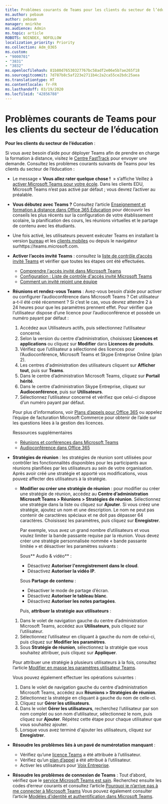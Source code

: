 ```yaml
---
title: Problèmes courants de Teams pour les clients du secteur de l’éducation
ms.author: pebaum
author: pebaum
manager: mnirkhe
ms.audience: Admin
ms.topic: article
ROBOTS: NOINDEX, NOFOLLOW
localization_priority: Priority
ms.collection: Adm_O365
ms.custom:
- "9000701"
- "3831"
- "3832"
ms.openlocfilehash: 81b80d76530327767bc58adf2e06e5b7ae265f18
ms.sourcegitcommit: 7d787b8c5af223e2711b4c2a2ca55ce2bdc25aea
ms.translationtype: HT
ms.contentlocale: fr-FR
ms.lasthandoff: 03/19/2020
ms.locfileid: "42856788"
---
```

# <a name="teams-common-issues-for-education-customers"></a>Problèmes courants de Teams pour les clients du secteur de l’éducation

**Pour les clients du secteur de l’éducation** :

Si vous avez besoin d’aide pour déployer Teams afin de prendre en charge la formation à distance, visitez le [Centre FastTrack](https://www.microsoft.com/fasttrack) pour envoyer une demande. Consultez les problèmes courants suivants de Teams pour les clients du secteur de l’éducation :

- Le message « **Vous allez rater quelque chose !**  » s’affiche Veillez à [activer Microsoft Teams pour votre école](https://docs.microsoft.com/microsoft-365/education/intune-edu-trial/enable-microsoft-teams). Dans les clients EDU, Microsoft Teams n’est pas activé par défaut ; vous devrez l’activer au préalable.

- **Vous débutez avec Teams ?** Consultez l’article [Enseignement et formation à distance dans Office 365 Éducation](https://support.office.com/article/remote-teaching-and-learning-in-office-365-education-f651ccae-7b65-478b-8366-51bb884025c4) pour découvrir les conseils les plus récents sur la configuration de votre établissement scolaire, la planification des cours, les réunions virtuelles et le partage de contenu avec les étudiants.

- Une fois activé, les utilisateurs peuvent exécuter Teams en installant la version [bureau](https://docs.microsoft.com/MicrosoftTeams/get-clients#desktop-client) et les [clients mobiles](https://docs.microsoft.com/MicrosoftTeams/get-clients#mobile-clients) ou depuis le navigateur surhttps://teams.microsoft.com.

- **Activer l’accès invité Teams** : consultez la [liste de contrôle d’accès invité Teams](https://docs.microsoft.com/microsoftteams/guest-access-checklist) et vérifier que toutes les étapes ont été effectuées.
    - [Comprendre l'accès invité dans Microsoft Teams](https://docs.microsoft.com/microsoftteams/guest-access)
    - [Configuration : Liste de contrôle d'accès invité Microsoft Teams](https://docs.microsoft.com/microsoftteams/guest-access-checklist)
    - [Comment un invité rejoint une équipe](https://docs.microsoft.com/microsoftteams/guest-joins)

- **Réunions et rendez-vous Teams** : Avez-vous besoin d’aide pour activer ou configurer l’audioconférence dans Microsoft Teams ? Cet utilisateur a-t-il été créé récemment ? Si c’est le cas, vous devrez attendre 2 à 24 heures pour que les paramètres prennent effet. Pour vérifier que l’utilisateur dispose d’une licence pour l’audioconférence et possède un numéro payant par défaut :
    1. Accédez aux Utilisateurs actifs, puis sélectionnez l’utilisateur concerné.
    2. Selon la version du centre d’administration, choisissez **Licences et applications** ou cliquez sur **Modifier** dans **Licences de produits**.
    3. Vérifiez que l’utilisateur a sélectionné des licences pour l’Audioconférence, Microsoft Teams et Skype Entreprise Online (plan 2).
    4. Les centres d'administration des utilisateurs cliquent sur **Afficher tout**, puis sur **Teams**.
    5. Dans le centre d’administration Microsoft Teams, cliquez sur **Portail hérité**.
    6. Dans le centre d’administration Skype Entreprise, cliquez sur **Audioconférence**, puis sur **Utilisateurs**.
    7. Sélectionnez l’utilisateur concerné et vérifiez que celui-ci dispose d’un numéro payant par défaut.

    Pour plus d’informations, voir [Plans d’appels pour Office 365](https://docs.microsoft.com/microsoftteams/calling-plans-for-office-365) ou appelez l’équipe de facturation Microsoft Commerce pour obtenir de l’aide sur les questions liées à la gestion des licences.

    Ressources supplémentaires

    - [Réunions et conférences dans Microsoft Teams](https://docs.microsoft.com/microsoftteams/deploy-meetings-microsoft-teams-landing-page)
    - [Audioconférence dans Office 365](https://docs.microsoft.com/microsoftteams/audio-conferencing-in-office-365)

- **Stratégies de réunion** : les stratégies de réunion sont utilisées pour contrôler les fonctionnalités disponibles pour les participants aux réunions planifiées par les utilisateurs au sein de votre organisation. Après avoir créé une stratégie et apporté vos modifications, vous pouvez affecter des utilisateurs à la stratégie.

    - **Modifier ou créer une stratégie de réunion** : pour modifier ou créer une stratégie de réunion, accédez au **Centre d’administration Microsoft Teams > Réunions > Stratégies de réunion**. Sélectionnez une stratégie dans la liste ou cliquez sur **Ajouter**. Si vous créez une stratégie, ajoutez un nom et une description. Le nom ne peut pas contenir de caractères spéciaux et ne doit pas dépasser 64 caractères. Choisissez les paramètres, puis cliquez sur **Enregistrer**. 
    
        Par exemple, vous avez un grand nombre d’utilisateurs et vous voulez limiter la bande passante requise par la réunion. Vous devez créer une stratégie personnalisée nommée « bande passante limitée » et désactiver les paramètres suivants :

        Sous** Audio & vidéo** :
        - Désactivez **Autoriser l'enregistrement dans le cloud**.
        - Désactivez **Autoriser la vidéo IP**.

        Sous **Partage de contenu** :

        - Désactiver le mode de partage d’écran.
        - Désactivez **Autoriser le tableau blanc**.
        - Désactivez **Autoriser les notes partagées**.

        Puis, **attribuer la stratégie aux utilisateurs** :

    1. Dans le volet de navigation gauche du centre d’administration Microsoft Teams, accédez aux **Utilisateurs**, puis cliquez sur l’utilisateur.
    2. Sélectionnez l’utilisateur en cliquant à gauche du nom de celui-ci, puis cliquez sur **Modifier les paramètres**.
    3. Sous **Stratégie de réunion**, sélectionnez la stratégie que vous souhaitez attribuer, puis cliquez sur **Appliquer**.

    Pour attribuer une stratégie à plusieurs utilisateurs à la fois, consultez l’article [Modifier en masse les paramètres utilisateur Teams](https://docs.microsoft.com/microsoftteams/edit-user-settings-in-bulk).

    Vous pouvez également effectuer les opérations suivantes :
    1. Dans le volet de navigation gauche du centre d’administration Microsoft Teams, accédez aux **Réunions > Stratégies de réunion**.
    2. Sélectionnez la stratégie en cliquant à gauche du nom de celle-ci.
    3. Cliquez sur **Gérer les utilisateurs**.
    4. Dans le volet **Gérer les utilisateurs**, recherchez l’utilisateur par son nom complet ou son nom d’utilisateur, sélectionnez le nom, puis cliquez sur **Ajouter**. Répétez cette étape pour chaque utilisateur que vous souhaitez ajouter.
    5. Lorsque vous avez terminé d'ajouter les utilisateurs, cliquez sur **Enregistrer**.

- **Résoudre les problèmes liés à un pavé de numérotation manquant** :
    - Vérifiez qu’une [licence Teams](https://docs.microsoft.com/MicrosoftTeams/assign-teams-licenses) a été attribuée à l’utilisateur.
    - Vérifiez qu’un [plan d’appel](https://docs.microsoft.com/MicrosoftTeams/calling-plan-landing-page) a été attribué à l’utilisateur.
    - Activer les utilisateurs pour [Voix Entreprise](https://docs.microsoft.com/skypeforbusiness/skype-for-business-hybrid-solutions/plan-your-phone-system-cloud-pbx-solution/enable-users-for-enterprise-voice-online-and-phone-system-voicemail#to-enable-your-users-for-phone-system-in-office-365-voice-and-voicemail).

- **Résoudre les problèmes de connexion de Teams** : Tout d’abord, vérifiez que le [service Microsoft Teams est sain](https://admin.microsoft.com/Adminportal/Home?source=applauncher#/servicehealth). Recherchez ensuite les codes d’erreur courants et consultez l’article [Pourquoi je n’arrive pas à me connecter à Microsoft Teams](https://support.office.com/article/a02f683b-61a3-4008-9447-ee60c5593b0f) Vous pouvez également consulter l’article [Modèles d’identité et authentification dans Microsoft Teams](https://docs.microsoft.com/MicrosoftTeams/identify-models-authentication).
